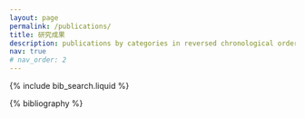 ```yaml
---
layout: page
permalink: /publications/
title: 研究成果
description: publications by categories in reversed chronological order. generated by jekyll-scholar.
nav: true
# nav_order: 2
---
```


<!-- _pages/publications.md -->

<!-- Bibsearch Feature -->

{% include bib_search.liquid %}

<div class="publications">

{% bibliography %}

</div>
